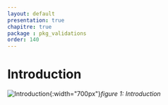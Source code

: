 ```yaml
---
layout: default
presentation: true
chapitre: true
package : pkg_validations
order: 140
---
```




# Introduction

![Introduction](/soli-lms/pkg_validations/introduction/images/introduction.png){:width="700px"}*figure 1: Introduction*



<!-- ## Nécessité d'une application de démonstration :



Le développement de ce prototype s'avère crucial pour la création d'une application qui servira à illustrer l'ensemble des concepts et compétences acquis au cours de la formation Laravel. Cette application de démonstration jouera un rôle clé dans le cadre des futurs projets Laravel en nous permettant de :

* **Mettre en pratique les connaissances acquises :** L'application nous fournira un terrain d'expérimentation concret pour appliquer les notions apprises en matière de Laravel, consolidant ainsi notre maîtrise du framework.

* **Identifier les forces et les faiblesses (Labs) :** Le processus de développement nous permettra d'évaluer notre niveau de compréhension et d'identifier les domaines nécessitant un approfondissement .

* **Établir une base réutilisable :** L'application servira de base solide pour les projets Laravel ultérieurs, nous évitant de recréer des fonctionnalités communes à chaque fois.

* **Promouvoir la collaboration :** Le travail sur l'application favorisera la collaboration et le partage de connaissances entre les membres de l'équipe, renforçant ainsi la cohésion et l'efficacité du groupe.

En résumé, l'application de démonstration constituera un outil précieux pour la mise en pratique, l'évaluation et le partage des compétences acquises en Laravel, tout en jetant les bases de futurs projets réussis.


## Démonstration des fonctionnalités techniques requises 

<!-- : Insertion d'une image qui représente  l'objectif 1 - différents types de relations de données 

* **Interface CRUD (Create, Read, Update, Delete):** Permettre la création, la lecture, la mise à jour et la suppression de données de manière individuelle.

* **Gestion des relations entre entités :**
    * **Relation Many-to-One :** Gérer les relations entre plusieurs entités dépendantes d'une seule entité principale.
    * **Relation Many-to-Many :** Gérer les relations entre plusieurs entités où chaque entité peut être associée à plusieurs autres entités.
    * **Relation One-to-One :** Gérer les relations exclusives entre deux entités, où une entité ne peut être associée qu'à une seule autre entité.

En résumé, le prototype vise à illustrer la capacité à implémenter des interfaces CRUD pour différents types de relations de données, conformément aux exigences techniques du projet.

## Développement d'un système d'authentification et d'autorisation : 

<!-- TODO : Insertion d'une image qui représente  l'objectif 2 - un système d'authentification et d'autorisation réutilisable

Le prototype mettra également en œuvre un système d'authentification et d'autorisation adaptable à n'importe quelle application Laravel. Ce système permettra de gérer les utilisateurs, les rôles et les permissions, garantissant un accès sécurisé aux ressources de l'application.

En résumé, le prototype servira de preuve de concept pour les fonctionnalités techniques clés requises pour le projet, tout en fournissant un système d'authentification et d'autorisation réutilisable pour les futures applications Laravel. -->


